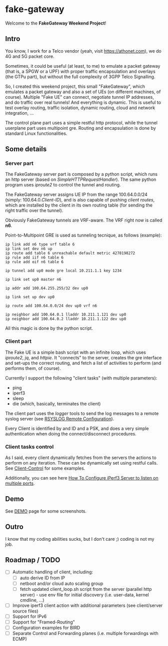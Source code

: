 # fake-gateway

Welcome to the **FakeGateway Weekend Project**!

## Intro

You know, I work for a Telco vendor (yeah, visit https://athonet.com), we do 4G and 5G packet core.

Sometimes, it could be useful (at least, to me) to emulate a packet gateway (that is, a SPGW or a UPF) with proper traffic encapsulation and overlays (the GTPu part), but without the full complexity of 3GPP Telco Signalling.

So, I created this weekend project, this small "FakeGateway", which emulates a packet gateway and also a set of UEs (on different machines, of course).
Multiple "Fake UE" can connect, negotiate tunnel IP addresses, and do traffic over real tunnels! And everything is dynamic.
This is useful to test overlay routing, traffic isolation, dynamic routing, cloud and network integration, ...

The control plane part uses a simple restful http protocol, while the tunnel userplane part uses multipoint gre.
Routing and encapsulation is done by standard Linux functionalities.

## Some details
### Server part
The FakeGateway server part is composed by a python script, which runs an http server (based on *SimpleHTTPRequestHandler*). The same python program uses *iproute2* to control the tunnel and routing.

The FakeGateway server assigns UE IP from the range 100.64.0.0/24 (simply: 100.64.0.*Client-ID*), and is also capable of pushing *client routes*, which are installed by the client in its own routing table (for sending the right traffic over the tunnel).

Obviously FakeGateway tunnels are VRF-aware. The VRF right now is called **n6**.

Point-to-Multipoint GRE is used as tunneling tecnique, as follows (example):
```
ip link add n6 type vrf table 6
ip link set dev n6 up
ip route add table 6 unreachable default metric 4278198272
ip rule add iif n6 table 6
ip rule add oif n6 table 6

ip tunnel add up0 mode gre local 10.211.1.1 key 1234

ip link set up0 master n6

ip addr add 100.64.255.255/32 dev up0

ip link set up dev up0

ip route add 100.64.0.0/24 dev up0 vrf n6

ip neighbor add 100.64.0.1 lladdr 10.211.1.121 dev up0
ip neighbor add 100.64.0.2 lladdr 10.211.1.122 dev up0
```
All this magic is done by the python script.

### Client part
The Fake UE is a simple bash script with an infinite loop, which uses *iproute2*, *jq*, and *httpie*.
It "connects" to the server, creates the gre interface and set-ups the correct routing, and fetch a list of activities to perform (and performs them, of course).

Currently I support the following "client tasks" (with multiple parameters):
* ping
* iperf3
* sleep
* die (which, basically, terminates the client)

The client part uses the *logger* tools to send the log messages to a remote syslog server (see [RSYSLOG Remote Configuration](./doc/RSYSLOG-Remote-Config.md)).

Every Client is identified by and ID and a PSK, and does a very simple authentication when doing the connect/disconnect procedures.

### Client tasks control
As I said, every client dynamically fetches from the servers the actions to perform on any iteration. These can be dynamically set using restful calls. See [Client-Control](./doc/Client-Control-Example.md) for some examples.

Additionally, you can see here [How To Configure iPerf3 Server to listen on multiple ports](./doc/IPERF-MULTIPORT-HOWTO.md).

## Demo
See [DEMO](./doc/DEMO.md) page for some screenshots.

## Outro
I know that my coding abilities sucks, but I don't care ;) coding is not my job.

## Roadmap / TODO
* [ ] Automatic handling of client, including:
  * [ ] auto derive ID from IP
  * [ ] netboot and/or cloud auto scaling group
  * [ ] fetch updated client_loop.sh script from the server (parallel http server) - use env file for initial discovery (i.e. user-data, kernel cmdline, ...)
* [ ] Improve iperf3 client action with additional parameters (see client/server source files)
* [ ] Support for IPv6
* [ ] Support for "Framed-Routing"
* [ ] Configuration examples for BIRD
* [ ] Separate Control and Forwarding planes (i.e. multiple forwardings with ECMP)
